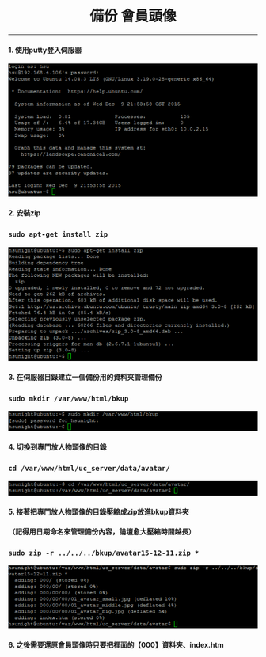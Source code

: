 # **<center>備份 會員頭像</center>**

---

#### 1. 使用putty登入伺服器
![](../img/inst_part1/part1_4.png)

#### 2. 安裝zip
### ```sudo apt-get install zip```
![](../img/bkup_part2/part2_1.png)

#### 3. 在伺服器目錄建立一個備份用的資料夾管理備份
### ```sudo mkdir /var/www/html/bkup```
![](../img/bkup_part2/part2_2.png)

#### 4. 切換到專門放人物頭像的目錄
### ```cd /var/www/html/uc_server/data/avatar/```
![](../img/bkup_part2/part2_3.png)

#### 5. 接著把專門放人物頭像的目錄壓縮成zip放進bkup資料夾
#### （記得用日期命名來管理備份內容，論壇愈大壓縮時間越長）
### ```sudo zip -r ../../../bkup/avatar15-12-11.zip *```
![](../img/bkup_part2/part2_4.png)

#### 6. 之後需要還原會員頭像時只要把裡面的【000】資料夾、index.htm